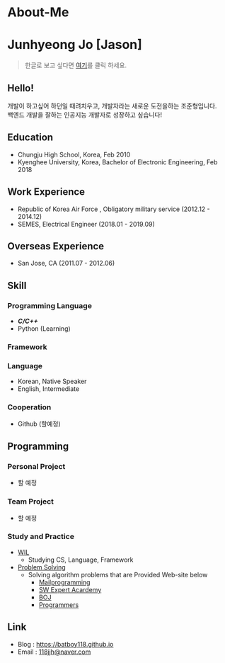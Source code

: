 # About-Me

# Junhyeong Jo [Jason]

> 한글로 보고 싶다면 [여기](https://github.com/batboy118/About-Me/blob/master/README.md)를 클릭 하세요.

## Hello!

개발이 하고싶어 하던일 때려치우고, 개발자라는 새로운 도전을하는 조준형입니다.  
백엔드 개발을 잘하는 인공지능 개발자로 성장하고 싶습니다!

## Education

- Chungju High School, Korea,  Feb 2010
- Kyenghee University, Korea, Bachelor of Electronic Engineering, Feb 2018

## Work Experience

-  Republic of Korea Air Force ,  Obligatory military service (2012.12 - 2014.12) 
- SEMES, Electrical Engineer (2018.01 - 2019.09)

## Overseas Experience 

 - San Jose, CA (2011.07 - 2012.06)

## Skill

### Programming Language

- ***C/C++***
- Python (Learning)

### Framework


### Language

- Korean, Native Speaker
- English, Intermediate

### Cooperation 

 - Github (할예정)

## Programming

### Personal Project

- 할 예정

### Team Project

- 할 예정

### Study and Practice

- [WIL](https://github.com/batboy118/WIL)
  - Studying CS, Language, Framework
- [Problem Solving](https://github.com/skyil7/Problem-Solving)
  - Solving algorithm problems that are Provided Web-site below
    - [Mailprogramming](http://mailprogramming.com/)
    - [SW Expert Acardemy](https://swexpertacademy.com/main/main.do)
    - [BOJ](https://www.acmicpc.net/)
    - [Programmers](https://programmers.co.kr/learn/)

## Link 

- Blog : https://batboy118.github.io
- Email : 118jjh@naver.com

